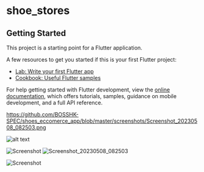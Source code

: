# shoe_stores

## Getting Started

This project is a starting point for a Flutter application.

A few resources to get you started if this is your first Flutter project:

- [Lab: Write your first Flutter app](https://docs.flutter.dev/get-started/codelab)
- [Cookbook: Useful Flutter samples](https://docs.flutter.dev/cookbook)

For help getting started with Flutter development, view the
[online documentation](https://docs.flutter.dev/), which offers tutorials,
samples, guidance on mobile development, and a full API reference.


https://github.com/BOSSHK-SPEC/shoes_eccomerce_app/blob/master/screenshots/Screenshot_20230508_082503.png

![alt text](https://github.com/BOSSHK-SPEC/shoes_eccomerce_app/blob/master/screenshots/Screenshot_20230508_082503.png?raw=true)


![Screenshot](https://github.com/BOSSHK-SPEC/shoes_eccomerce_app/raw/master/screenshots/Screenshot_20230508_082503.png)
![Screenshot_20230508_082503](https://github.com/BOSSHK-SPEC/shoes_eccomerce_app/assets/84731518/5f17afe0-9b5e-47de-97d6-da207772bc3f)

![Screenshot](https://raw.githubusercontent.com/BOSSHK-SPEC/shoes_eccomerce_app/master/screenshots/Screenshot_20230508_082503.png)



